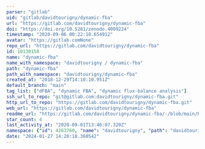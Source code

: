 ```yaml
---
parser: "gitlab"
uid: "gitlab/davidtourigny/dynamic-fba"
url: "https://gitlab.com/davidtourigny/dynamic-fba"
doi: "https://doi.org/10.5281/zenodo.4009224"
timestamp: "2020-09-06 00:22:18.654912"
avatar: "https://gitlab.comNone"
repo_url: "https://gitlab.com/davidtourigny/dynamic-fba"
id: 10130158
name: "dynamic-fba"
name_with_namespace: "davidtourigny / dynamic-fba"
path: "dynamic-fba"
path_with_namespace: "davidtourigny/dynamic-fba"
created_at: "2018-12-29T14:10:10.951Z"
default_branch: "main"
tag_list: ["dFBA", "dynamic FBA", "dynamic flux-balance analysis"]
ssh_url_to_repo: "git@gitlab.com:davidtourigny/dynamic-fba.git"
http_url_to_repo: "https://gitlab.com/davidtourigny/dynamic-fba.git"
web_url: "https://gitlab.com/davidtourigny/dynamic-fba"
readme_url: "https://gitlab.com/davidtourigny/dynamic-fba/-/blob/main/README.rst"
star_count: 4
last_activity_at: "2020-09-01T13:46:07.320Z"
namespace: {"id": 4263760, "name": "davidtourigny", "path": "davidtourigny", "kind": "user", "full_path": "davidtourigny", "parent_id": null, "avatar_url": "https://secure.gravatar.com/avatar/d154e02544745419b4115b56845e8a2b?s=80&d=identicon", "web_url": "https://gitlab.com/davidtourigny"}
date: "2024-01-27 14:20:18.360542"
---
```

